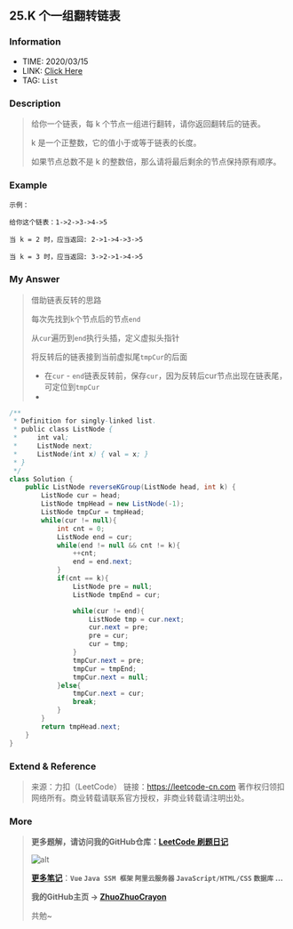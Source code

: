 ## 25.K 个一组翻转链表

### Information

* TIME: 2020/03/15
* LINK: [Click Here](https://leetcode-cn.com/problems/reverse-nodes-in-k-group/)
* TAG: `List`

### Description

> 给你一个链表，每 k 个节点一组进行翻转，请你返回翻转后的链表。
>
> k 是一个正整数，它的值小于或等于链表的长度。
>
> 如果节点总数不是 k 的整数倍，那么请将最后剩余的节点保持原有顺序。
>

### Example

```text
示例：

给你这个链表：1->2->3->4->5

当 k = 2 时，应当返回: 2->1->4->3->5

当 k = 3 时，应当返回: 3->2->1->4->5
```

### My Answer

> 借助链表反转的思路
>
> 每次先找到`k`个节点后的节点`end`
>
> 从`cur`遍历到`end`执行头插，定义虚拟头指针
>
> 将反转后的链表接到当前虚拟尾`tmpCur`的后面
>
> * 在`cur` - `end`链表反转前，保存`cur`，因为反转后cur节点出现在链表尾，可定位到`tmpCur`
> * 

```java
/**
 * Definition for singly-linked list.
 * public class ListNode {
 *     int val;
 *     ListNode next;
 *     ListNode(int x) { val = x; }
 * }
 */
class Solution {
    public ListNode reverseKGroup(ListNode head, int k) {
        ListNode cur = head;
        ListNode tmpHead = new ListNode(-1);
        ListNode tmpCur = tmpHead;
        while(cur != null){
            int cnt = 0;
            ListNode end = cur;
            while(end != null && cnt != k){
                ++cnt;
                end = end.next;
            }
            if(cnt == k){
                ListNode pre = null;
                ListNode tmpEnd = cur;

                while(cur != end){
                    ListNode tmp = cur.next;
                    cur.next = pre;
                    pre = cur;
                    cur = tmp;
                }
                tmpCur.next = pre;
                tmpCur = tmpEnd;
                tmpCur.next = null;
            }else{
                tmpCur.next = cur;
                break;
            }
        }
        return tmpHead.next;
    }
}
```

### Extend & Reference

> 来源：力扣（LeetCode）
> 链接：https://leetcode-cn.com
> 著作权归领扣网络所有。商业转载请联系官方授权，非商业转载请注明出处。

### More

> **更多题解，请访问我的GitHub仓库：[LeetCode 刷题日记](https://github.com/ZhuoZhuoCrayon/my-Nodes/blob/master/Daily/README_2020.md)**
>
> ![alt](https://raw.githubusercontent.com/ZhuoZhuoCrayon/my-Nodes/master/Daily/img/mynode.png)
>
> [**更多笔记**](https://github.com/ZhuoZhuoCrayon/my-Nodes)：**`Vue` `Java SSM 框架` `阿里云服务器` `JavaScript/HTML/CSS`   `数据库` ...**
>
> **我的GitHub主页 -> [ZhuoZhuoCrayon](https://github.com/ZhuoZhuoCrayon)**
>
> 共勉~

